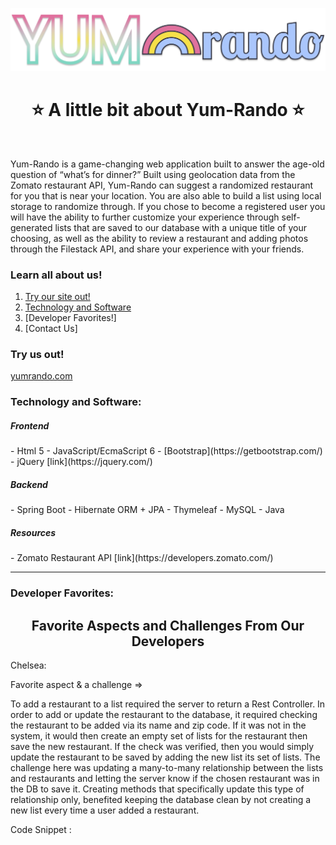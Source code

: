 ![header](src/main/resources/static/img/yumLong.png)

<h1 align="center">⭐️ A little bit about Yum-Rando ⭐️</h3>
<br>
<p>Yum-Rando is a game-changing web application built to answer the age-old question of “what’s for dinner?” Built using geolocation data from the Zomato restaurant API, Yum-Rando can suggest a randomized restaurant for you that is near your location. You are also able to build a list using local storage to randomize through. If you chose to become a registered user you will have the ability to further customize your experience through self-generated lists that are saved to our database with a unique title of your choosing, as well as the ability to review a restaurant and adding photos through the Filestack API, and share your experience with your friends.</p>

### Learn all about us!
1. [Try our site out!](https://github.com/yum-rando/yumrando#Try-us-out)
2. [Technology and Software](https://github.com/yum-rando/yumrando#Technology-and-Software<)
3. [Developer Favorites!]
4. [Contact Us]

### Try us out!
[yumrando.com](https://yumrando.com/)

### Technology and Software:

<h5>Frontend</h5>
- Html 5
- JavaScript/EcmaScript 6
- [Bootstrap](https://getbootstrap.com/)
- jQuery [link](https://jquery.com/)

<h5>Backend</h5>
- Spring Boot 
- Hibernate ORM + JPA
- Thymeleaf
- MySQL
- Java 

<h5>Resources</h5>
- Zomato Restaurant API [link](https://developers.zomato.com/)
<hr>

### Developer Favorites:

<h2 align="center">Favorite Aspects and Challenges From Our Developers</h2>

Chelsea:

Favorite aspect & a challenge =>

<p>To add a restaurant to a list required the server to return a Rest Controller. In order to add or update the restaurant to the database, it required checking the restaurant to be added via its name and zip code. If it was not in the system, it would then create an empty set of lists for the restaurant then save the new restaurant. If the check was verified, then you would simply update the restaurant to be saved by adding the new list its set of lists. The challenge here was updating a many-to-many relationship between the lists and restaurants and letting the server know if the chosen restaurant was in the DB to save it. Creating methods that specifically update this type of relationship only, benefited keeping the database clean by not creating a new list every time a user added a restaurant.</p>

Code Snippet :

